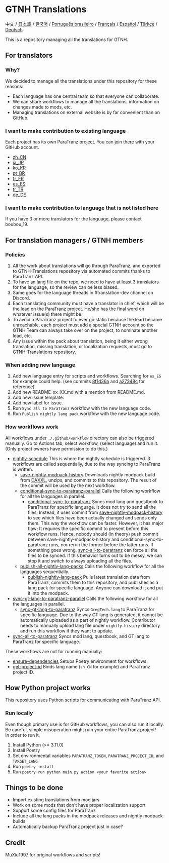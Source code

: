 # GTNH Translations

中文 / [日本語](./readmes/README_ja_JP.md) / [한국어](./readmes/README_ko_KR.md) / [Português brasileiro](./readmes/README_pt_BR.md) / [Français](./readmes/README_fr_FR.md) / [Español](./readmes/README_es_ES.md) / [Türkçe](./readmes/README_tr_TR.md) / [Deutsch](./readmes/README_de_DE.md)

This is a repository managing all the translations for GTNH.

<!-- Contents below don't need to be translated! -->

## For translators

### Why?

We decided to manage all the translations under this repository for these reasons:

- Each language has one central team so that everyone can collaborate.
- We can share workflows to manage all the translations, information on changes made to mods, etc.
- Managing translations on external website is by far convenient than on GitHub.

### I want to make contribution to existing language

Each project has its own ParaTranz project. You can join there with your GitHub account.

- [zh_CN](https://paratranz.cn/projects/4964)
- [ja_JP](https://paratranz.cn/projects/8922)
- [ko_KR](https://paratranz.cn/projects/9359)
- [pt_BR](https://paratranz.cn/projects/9385)
- [fr_FR](https://paratranz.cn/projects/9461)
- [es_ES](https://paratranz.cn/projects/9508)
- [tr_TR](https://paratranz.cn/projects/9509)
- [de_DE](https://paratranz.cn/projects/9510)

### I want to make contribution to language that is not listed here

If you have 3 or more translators for the language, please contact boubou_19.

## For translation managers / GTNH members

### Policies

1. All the work about translations will go through ParaTranz, and exported to GTNH-Translations repository via automated commits thanks to ParaTranz API.
2. To have an lang file on the repo, we need to have at least 3 translators for the language, so the review can be less biased.
3. Same goes for the language threads in #translation-dev channel on Discord.
4. Each translating community must have a translator in chief, which will be the lead on the ParaTranz project. He/she has the final word on whatever issue(s) there might be.
5. To avoid a ParaTranz project to ever go static because the lead became unreachable, each project must add a special GTNH account so the GTNH Team can always take over on the project, to nominate another lead, etc.
6. Any issue within the pack about translation, being it either wrong translation, missing translation, or localization requests, must go to GTNH-Translations repository.

### When adding new language

1. Add new language entry for scripts and workflows. Searching for `es_ES` for example could help. (see commits [8f1d36a](https://github.com/GTNewHorizons/GTNH-Translations/commit/8f1d36a5e30ea39c02a19a167cf72d8643efbbc1) and [a27348c](https://github.com/GTNewHorizons/GTNH-Translations/commit/a27348c066d2de8126170e44fa17264d27aae665) for reference)
2. Add new README_xx_XX.md with a mention from README.md.
3. Add new issue template.
4. Add new label for issue.
5. Run `Sync all to ParaTranz` workflow with the new language code.
6. Run `Publish nightly lang pack` workflow with the new language code.

### How workflows work

All workflows under `./.github/workflow` directory can also be triggered manually. Go to Actions tab, select workflow, (select language) and run it. (Only project owners have permission to do this.)

- [nightly-schedule](./.github/workflows/nightly-schedule.yml) This is where the nightly schedule is triggered. 3 workflows are called sequentially, due to the way syncing to ParaTranz is written.
  - [save-nightly-modpack-history](./.github/workflows/save-nightly-modpack-history.yml) Downloads nightly modpack build from [DAXXL](https://github.com/GTNewHorizons/DreamAssemblerXXL/actions), unzips, and commits to this repository. The result of the commit will be used by the next workflow.
  - [conditional-sync-to-paratranz-parallel](./.github/workflows/conditional-sync-to-paratranz-parallel.yml) Calls the following workflow for all the languages in parallel.
    - [conditional-sync-to-paratranz](./.github/workflows/conditional-sync-to-paratranz.yml) Syncs mod lang and questbook to ParaTranz for specific language. It does not try to send all the files; Instead, it uses commit from [save-nightly-modpack-history](./.github/workflows/save-nightly-modpack-history.yml) to see which files have been actually changed and sends only them. This way the workflow can be faster. However, it has major flaw; It requires the specific commit to present before this workflow runs. Hence, nobody should (in theory) push commit between save-nightly-modpack-history and conditional-sync-to-paratranz runs, nor rerun the former before the latter runs. If something goes wrong, [sync-all-to-paratranz](./.github/workflows/sync-all-to-paratranz.yml) can force all the files to be synced. If this behavior turns out to be messy, we can stop it and switch to always uploading all the files.
  - [publish-all-nightly-lang-packs](./.github/workflows/publish-all-nightly-lang-packs.yml) Calls the following workflow for all the languages sequentially.
    - [publish-nightly-lang-pack](./.github/workflows/publish-nightly-lang-pack.yml) Pulls latest translation data from ParaTranz, commits them to this repository, and publishes as a lang pack for specific language. Anyone can download it and put it into the modpack.
- [sync-gt-lang-to-paratranz-parallel](./.github/workflows/sync-gt-lang-to-paratranz-parallel.yml) Calls the following workflow for all the languages in parallel.
  - [sync-gt-lang-to-paratranz](./.github/workflows/sync-gt-lang-to-paratranz.yml) Syncs `GregTech.lang` to ParaTranz for specific language. Due to the way GT lang is generated, it cannot be automatically uploaded as a part of nightly workflow. Contributor needs to manually upload lang file under `nightly-history` directory and run this workflow if they want to update.
- [sync-all-to-paratranz](./.github/workflows/sync-all-to-paratranz.yml) Syncs mod lang, questbook, and GT lang to ParaTranz for specific language.

These workflows are not for running manually:

- [ensure-dependencies](./.github/actions/ensure-dependencies/action.yml) Setups Poetry environment for workflows.
- [get-project-id](./.github/actions/get-project-id/action.yml) Binds lang name (`zh_CN` for example) and ParaTranz project ID.

## How Python project works

This repository uses Python scripts for communicating with ParaTranz API.

### Run locally

Even though primary use is for GitHub workflows, you can also run it locally. Be careful, simple misoperation might ruin your entire ParaTranz project!  
In order to run it,

1. Install Python (>= 3.11.0)
2. Install Poetry
3. Set environmental variables `PARATRANZ_TOKEN`, `PARATRANZ_PROJECT_ID`, and `TARGET_LANG`
4. Run `poetry install`
5. Run `poetry run python main.py action <your favorite action>`

## Things to be done

- Import existing translations from mod jars
- Work on some mods that don't have proper localization support
- Support some config files for ParaTranz
- Include all the lang packs in the modpack releases and nightly modpack builds
- Automatically backup ParaTranz project just in case?

## Credit

MuXiu1997 for original workflows and scripts!
